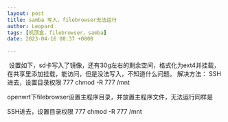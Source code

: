 ```yaml
---
layout: post
title: samba 写入，filebrowser无法运行
author: Leopard
tags: [机顶盒，filebrowser，samba]
date: 2023-04-16 08:37 +0800

---
```

 设置如下，sd卡写入了镜像，还有30g左右的剩余空间，格式化为ext4并挂载，在共享里添加挂载，能访问，但是没法写入，不知道什么问题。
解决方法：
SSH进去，设置目录权限 777
chmod -R 777 /mnt


openwrt下filebrowser设置主程序目录，并放置主程序文件，无法运行同样是

SSH进去，设置目录权限 777
chmod -R 777 /mnt